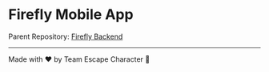 # Firefly Mobile App

Parent Repository: [Firefly Backend](https://github.com/GulatiGarvit/Firefly-Backend-SIH24)

---
Made with ❤️ by Team Escape Character 🚀
